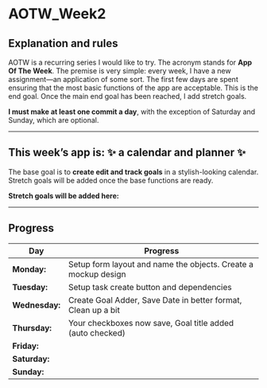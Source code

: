 # AOTW_Week2

## Explanation and rules

AOTW is a recurring series I would like to try. The acronym stands for **App Of The Week**.
The premise is very simple: every week, I have a new assignment—an application of some sort.
The first few days are spent ensuring that the most basic functions of the app are acceptable.
This is the end goal. Once the main end goal has been reached, I add stretch goals.

**I must make at least one commit a day**, with the exception of Saturday and Sunday, which are optional.

---

## This week’s app is: :sparkles: a calendar and planner :sparkles:
The base goal is to **create edit and track goals** in a stylish-looking calendar.
Stretch goals will be added once the base functions are ready.

**Stretch goals will be added here:**  

---

## Progress
| **Day**       | **Progress**                                                   |
|---------------|----------------------------------------------------------------|
| **Monday:**   | Setup form layout and name the objects. Create a mockup design |
| **Tuesday:**  | Setup task create button and dependencies                      |
| **Wednesday:**| Create Goal Adder, Save Date in better format, Clean up a bit  |
| **Thursday:** | Your checkboxes now save, Goal title added (auto checked)      |
| **Friday:**   |                                                                |
| **Saturday:** |                                                                |
| **Sunday:**   |                                                                |

 
